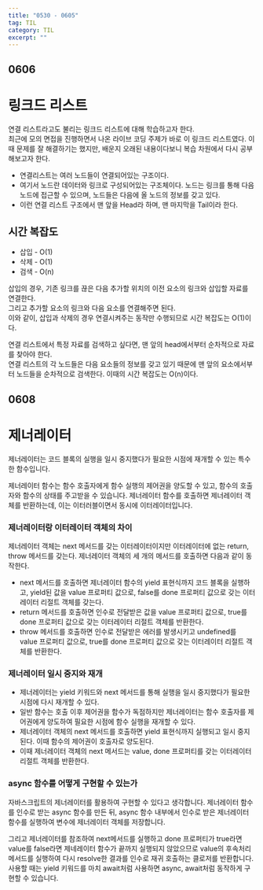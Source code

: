 ```yaml
---
title: "0530 - 0605"
tag: TIL
category: TIL
excerpt: ""
---
```


## 0606

# 링크드 리스트

연결 리스트라고도 불리는 링크드 리스트에 대해 학습하고자 한다.  
최근에 모의 면접을 진행하면서 나온 라이브 코딩 주제가 바로 이 링크드 리스트였다. 이때 문제를 잘 해결하기는 했지만, 배운지 오래된 내용이다보니 복습 차원에서 다시 공부해보고자 한다.

- 연결리스트는 여러 노드들이 연결되어있는 구조이다.
- 여기서 노드란 데이터와 링크로 구성되어있는 구조체이다. 노드는 링크를 통해 다음 노드에 접근할 수 있으며, 노드들은 다음에 올 노드의 정보를 갖고 있다.
- 이런 연결 리스트 구조에서 맨 앞을 Head라 하며, 맨 마지막을 Tail이라 한다.

## 시간 복잡도

- 삽입 - O(1)
- 삭제 - O(1)
- 검색 - O(n)

삽입의 경우, 기존 링크를 끊은 다음 추가할 위치의 이전 요소의 링크와 삽입할 자료를 연결한다.  
그리고 추가할 요소의 링크와 다음 요소를 연결해주면 된다.  
이와 같이, 삽입과 삭제의 경우 연결시켜주는 동작만 수행되므로 시간 복잡도는 O(1)이다.

연결 리스트에서 특정 자료를 검색하고 싶다면, 맨 앞의 head에서부터 순차적으로 자료를 찾아야 한다.  
연결 리스트의 각 노드들은 다음 요소들의 정보를 갖고 있기 때문에 맨 앞의 요소에서부터 노드들을 순차적으로 검색한다. 이때의 시간 복잡도는 O(n)이다.

## 0608

# 제너레이터

제너레이터는 코드 블록의 실행을 일시 중지했다가 필요한 시점에 재개할 수 있는 특수한 함수입니다.

제너레이터 함수는 함수 호출자에게 함수 실행의 제어권을 양도할 수 있고, 함수의 호출자와 함수의 상태를 주고받을 수 있습니다.
제너레이터 함수를 호출하면 제너레이터 객체를 반환하는데, 이는 이터러블이면서 동시에 이터레이터입니다.

### 제너레이터랑 이터레이터 객체의 차이

제너레이터 객체는 next 메서드를 갖는 이터레이터이지만 이터레이터에 없는 return, throw 메서드를 갖는다.
제너레이터 객체의 세 개의 메서드를 호출하면 다음과 같이 동작한다.

- next 메서드를 호출하면 제너레이터 함수의 yield 표현식까지 코드 블록을 실행하고, yield된 값을 value 프로퍼티 값으로, false를 done 프로퍼티 값으로 갖는 이터레이터 리절트 객체를 갖는다.
- return 메서드를 호출하면 인수로 전달받은 값을 value 프로퍼티 값으로, true를 done 프로퍼티 값으로 갖는 이터레이터 리절트 객체를 반환한다.
- throw 메서드를 호출하면 인수로 전달받은 에러를 발생시키고 undefined를 value 프로퍼티 값으로, true를 done 프로퍼티 값으로 갖는 이터레이터 리절트 객체를 반환한다.

### 제너레이터 일시 중지와 재개

- 제너레이터는 yield 키워드와 next 메서드를 통해 실행을 일시 중지했다가 필요한 시점에 다시 재개할 수 있다.
- 일반 함수는 호출 이후 제어권을 함수가 독점하지만 제너레이터는 함수 호출자를 제어권에게 양도하여 필요한 시점에 함수 실행을 재개할 수 있다.
- 제너레이터 객체의 next 메서드를 호출하면 yield 표현식까지 실행되고 일시 중지된다. 이때 함수의 제어권이 호출자로 양도된다.
- 이때 제너레이터 객체의 next 메서드는 value, done 프로퍼티를 갖는 이터레이터 리절트 객체를 반환한다.

### async 함수를 어떻게 구현할 수 있는가

자바스크립트의 제너레이터를 활용하여 구현할 수 있다고 생각합니다.
제너레이터 함수를 인수로 받는 async 함수를 만든 뒤,
async 함수 내부에서 인수로 받은 제너레이터 함수를 실행하여 변수에 제너레이터 객체를 저장합니다.

그리고 제너레이터를 참조하여 next메서드를 실행하고 done 프로퍼티가 true라면 value를 false라면 제네레이터 함수가 끝까지 실행되지 않았으므로 value의 후속처리 메서드를 실행하여 다시 resolve한 결과를 인수로 재귀 호출하는 클로저를 반환합니다.
사용할 때는 yield 키워드를 마치 await처럼 사용하면 async, await처럼 동작하게 구현할 수 있습니다.
